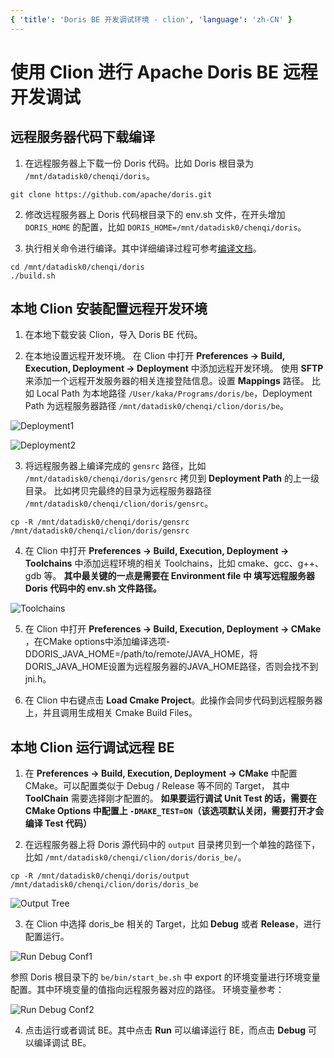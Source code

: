 ```yaml
---
{ 'title': 'Doris BE 开发调试环境 - clion', 'language': 'zh-CN' }
---
```


<!--
Licensed to the Apache Software Foundation (ASF) under one
or more contributor license agreements.  See the NOTICE file
distributed with this work for additional information
regarding copyright ownership.  The ASF licenses this file
to you under the Apache License, Version 2.0 (the
"License"); you may not use this file except in compliance
with the License.  You may obtain a copy of the License at

  http://www.apache.org/licenses/LICENSE-2.0

Unless required by applicable law or agreed to in writing,
software distributed under the License is distributed on an
"AS IS" BASIS, WITHOUT WARRANTIES OR CONDITIONS OF ANY
KIND, either express or implied.  See the License for the
specific language governing permissions and limitations
under the License.
-->

# 使用 Clion 进行 Apache Doris BE 远程开发调试

## 远程服务器代码下载编译

1. 在远程服务器上下载一份 Doris 代码。比如 Doris 根目录为 `/mnt/datadisk0/chenqi/doris`。

```
git clone https://github.com/apache/doris.git
```

2. 修改远程服务器上 Doris 代码根目录下的 env.sh 文件，在开头增加 `DORIS_HOME` 的配置，比如 `DORIS_HOME=/mnt/datadisk0/chenqi/doris`。

3. 执行相关命令进行编译。其中详细编译过程可参考[编译文档](https://doris.apache.org/zh-CN/docs/dev/install/source-install/compilation-with-ldb-toolchain)。

```
cd /mnt/datadisk0/chenqi/doris
./build.sh
```

## 本地 Clion 安装配置远程开发环境

1. 在本地下载安装 Clion，导入 Doris BE 代码。

2. 在本地设置远程开发环境。 在 Clion 中打开 **Preferences -> Build, Execution, Deployment -> Deployment** 中添加远程开发环境。
使用 **SFTP** 来添加一个远程开发服务器的相关连接登陆信息。设置 **Mappings** 路径。
比如 Local Path 为本地路径 `/User/kaka/Programs/doris/be`，Deployment Path 为远程服务器路径 `/mnt/datadisk0/chenqi/clion/doris/be`。

![Deployment1](/images/clion-deployment1.png)

![Deployment2](/images/clion-deployment2.png)

3. 将远程服务器上编译完成的 `gensrc` 路径，比如 `/mnt/datadisk0/chenqi/doris/gensrc` 拷贝到 **Deployment Path** 的上一级目录。
比如拷贝完最终的目录为远程服务器路径 `/mnt/datadisk0/chenqi/clion/doris/gensrc`。

```
cp -R /mnt/datadisk0/chenqi/doris/gensrc /mnt/datadisk0/chenqi/clion/doris/gensrc
```

4. 在 Clion 中打开 **Preferences -> Build, Execution, Deployment -> Toolchains** 中添加远程环境的相关 Toolchains，比如 cmake、gcc、g++、gdb 等。
**其中最关键的一点是需要在 **Environment file** 中 填写远程服务器 Doris 代码中的 **env.sh** 文件路径。**

![Toolchains](/images/clion-toolchains.png)

5. 在 Clion 中打开 **Preferences -> Build, Execution, Deployment -> CMake** ，在CMake options中添加编译选项-DDORIS_JAVA_HOME=/path/to/remote/JAVA_HOME，将DORIS_JAVA_HOME设置为远程服务器的JAVA_HOME路径，否则会找不到 jni.h。

6. 在 Clion 中右键点击 **Load Cmake Project**。此操作会同步代码到远程服务器上，并且调用生成相关 Cmake Build Files。

## 本地 Clion 运行调试远程 BE

1. 在 **Preferences -> Build, Execution, Deployment -> CMake** 中配置 CMake。可以配置类似于 Debug / Release 等不同的 Target， 其中 **ToolChain** 需要选择刚才配置的。
**如果要运行调试 Unit Test 的话，需要在 CMake Options 中配置上 `-DMAKE_TEST=ON`（该选项默认关闭，需要打开才会编译 Test 代码）**

2. 在远程服务器上将 Doris 源代码中的 `output` 目录拷贝到一个单独的路径下，比如 `/mnt/datadisk0/chenqi/clion/doris/doris_be/`。

```
cp -R /mnt/datadisk0/chenqi/doris/output /mnt/datadisk0/chenqi/clion/doris/doris_be
```

![Output Tree](/images/doris-dist-output-tree.png)

3. 在 Clion 中选择 doris_be 相关的 Target，比如 **Debug** 或者 **Release**，进行配置运行。

![Run Debug Conf1](/images/clion-run-debug-conf1.png)

参照 Doris 根目录下的 `be/bin/start_be.sh` 中 export 的环境变量进行环境变量配置。其中环境变量的值指向远程服务器对应的路径。
环境变量参考：

![Run Debug Conf2](/images/clion-run-debug-conf2.png)

4. 点击运行或者调试 BE。其中点击 **Run** 可以编译运行 BE，而点击 **Debug** 可以编译调试 BE。
